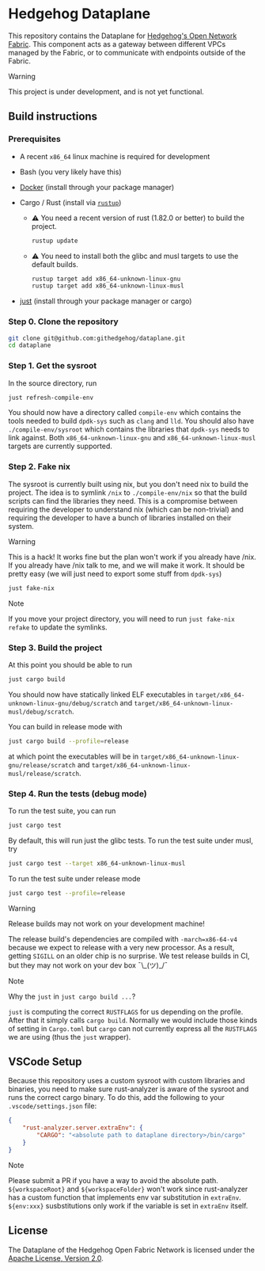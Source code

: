 # Hedgehog Dataplane

This repository contains the Dataplane for [Hedgehog's Open Network
Fabric][fabric-docs]. This component acts as a gateway between different VPCs
managed by the Fabric, or to communicate with endpoints outside of the Fabric.

> [!WARNING]
> This project is under development, and is not yet functional.

[fabric-docs]: https://docs.githedgehog.com

## Build instructions

### Prerequisites

- A recent `x86_64` linux machine is required for development
- Bash (you very likely have this)
- [Docker][docker] (install through your package manager)
- Cargo / Rust (install via [`rustup`][rustup])

  * :warning: You need a recent version of rust (1.82.0 or better) to build the project.

    ```bash
    rustup update
    ```
  * :warning: You need to install both the glibc and musl targets to use the default builds.

    ```bash
    rustup target add x86_64-unknown-linux-gnu
    rustup target add x86_64-unknown-linux-musl
    ```

- [just][just] (install through your package manager or cargo)

[docker]: https://www.docker.com/
[rustup]: https://rustup.rs/
[just]: https://github.com/casey/just

### Step 0. Clone the repository

```bash
git clone git@github.com:githedgehog/dataplane.git
cd dataplane
```

### Step 1. Get the sysroot

In the source directory, run

```bash
just refresh-compile-env
```

You should now have a directory called `compile-env` which contains the tools needed to build `dpdk-sys` such as `clang` and `lld`.
You should also have `./compile-env/sysroot` which contains the libraries that `dpdk-sys` needs to link against.
Both `x86_64-unknown-linux-gnu` and `x86_64-unknown-linux-musl` targets are currently supported.

### Step 2. Fake nix

The sysroot is currently built using nix, but you don't need nix to build the project.
The idea is to symlink `/nix` to `./compile-env/nix` so that the build scripts can find the libraries they need.
This is a compromise between requiring the developer to understand nix (which can be non-trivial) and requiring the developer to have a bunch of libraries installed on their system.

> [!WARNING]
> This is a hack!
> It works fine but the plan won't work if you already have /nix.
> If you already have /nix talk to me, and we will make it work.
> It should be pretty easy (we will just need to export some stuff
> from `dpdk-sys`)

```bash
just fake-nix
```

> [!NOTE]
> If you move your project directory, you will need to run `just fake-nix refake` to update the symlinks.

### Step 3. Build the project

At this point you should be able to run

```bash
just cargo build
```

You should now have statically linked ELF executables in `target/x86_64-unknown-linux-gnu/debug/scratch` and `target/x86_64-unknown-linux-musl/debug/scratch`.

You can build in release mode with

```bash
just cargo build --profile=release
```

at which point the executables will be in `target/x86_64-unknown-linux-gnu/release/scratch` and `target/x86_64-unknown-linux-musl/release/scratch`.

### Step 4. Run the tests (debug mode)

To run the test suite, you can run

```bash
just cargo test
```

By default, this will run just the glibc tests.
To run the test suite under musl, try

```bash
just cargo test --target x86_64-unknown-linux-musl
```

To run the test suite under release mode

```bash
just cargo test --profile=release
```

> [!WARNING]
> Release builds may not work on your development machine!
>
> The release build's dependencies are compiled with `-march=x86-64-v4` because we expect to release with a very new processor.
> As a result, getting `SIGILL` on an older chip is no surprise.
> We test release builds in CI, but they may not work on your dev box ¯\\\_(ツ)\_\/¯

> [!NOTE]
> Why the `just` in `just cargo build ...`?
>
> `just` is computing the correct `RUSTFLAGS` for us depending on the profile.
> After that it simply calls `cargo build`.
> Normally we would include those kinds of setting in `Cargo.toml` but `cargo` can not currently express all the `RUSTFLAGS` we are using (thus the `just` wrapper).

## VSCode Setup

Because this repository uses a custom sysroot with custom libraries and binaries, you need to make sure rust-analyzer is aware of the sysroot and runs the correct cargo binary.
To do this, add the following to your `.vscode/settings.json` file:

```json
{
    "rust-analyzer.server.extraEnv": {
        "CARGO": "<absolute path to dataplane directory>/bin/cargo"
    }
}
```

> [!NOTE]
> Please submit a PR if you have a way to avoid the absolute path.
> `${workspaceRoot}` and `${workspaceFolder}` won't work since rust-analyzer has a custom function that implements env var substitution in `extraEnv`.
> `${env:xxx}` susbstitutions only work if the variable is set in `extraEnv` itself.

## License

The Dataplane of the Hedgehog Open Fabric Network is licensed under the
[Apache License, Version 2.0](LICENSE).
